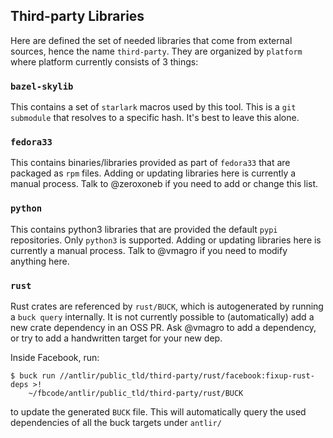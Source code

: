 ## Third-party Libraries

Here are defined the set of needed libraries that come from external sources, hence the name
`third-party`.  They are organized by `platform` where platform currently consists of 3 things:

### `bazel-skylib`
This contains a set of `starlark` macros used by this tool.  This is a `git submodule` that resolves
to a specific hash.  It's best to leave this alone.

### `fedora33`

This contains binaries/libraries provided as part of `fedora33` that are packaged as `rpm` files.
Adding or updating libraries here is currently a manual process.  Talk to @zeroxoneb if you need to
add or change this list.

### `python`

This contains python3 libraries that are provided the default `pypi` repositories.  Only `python3`
is supported.  Adding or updating libraries here is currently a manual process.  Talk to @vmagro
if you need to modify anything here.

### `rust`

Rust crates are referenced by `rust/BUCK`, which is autogenerated by running a
`buck query` internally. It is not currently possible to (automatically) add a
new crate dependency in an OSS PR. Ask @vmagro to add a dependency, or try to
add a handwritten target for your new dep.

Inside Facebook, run:
```
$ buck run //antlir/public_tld/third-party/rust/facebook:fixup-rust-deps >!
    ~/fbcode/antlir/public_tld/third-party/rust/BUCK
```
to update the generated `BUCK` file. This will automatically query the used
dependencies of all the buck targets under `antlir/`
